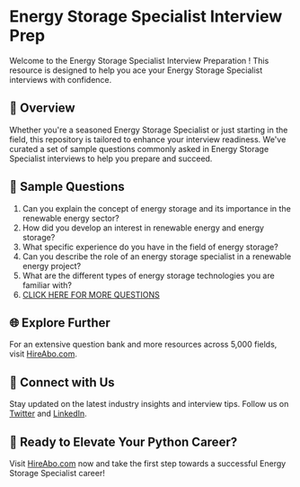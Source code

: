 # Energy Storage Specialist Interview Prep

Welcome to the Energy Storage Specialist Interview Preparation ! This resource is designed to help you ace your Energy Storage Specialist interviews with confidence.

## 🚀 Overview

Whether you're a seasoned Energy Storage Specialist or just starting in the field, this repository is tailored to enhance your interview readiness. We've curated a set of sample questions commonly asked in Energy Storage Specialist interviews to help you prepare and succeed.

## 📝 Sample Questions

1. Can you explain the concept of energy storage and its importance in the renewable energy sector?
2. How did you develop an interest in renewable energy and energy storage?
3. What specific experience do you have in the field of energy storage?
4. Can you describe the role of an energy storage specialist in a renewable energy project?
5. What are the different types of energy storage technologies you are familiar with?
6. [CLICK HERE FOR MORE QUESTIONS](https://hireabo.com/job/20_0_7/Energy%20Storage%20Specialist)

## 🌐 Explore Further

For an extensive question bank and more resources across 5,000 fields, visit [HireAbo.com](https://www.hireabo.com).

## 📱 Connect with Us

Stay updated on the latest industry insights and interview tips. Follow us on [Twitter](https://twitter.com/hireabo) and [LinkedIn](https://www.linkedin.com/in/hire-abo-3609972a8/).

## 🚀 Ready to Elevate Your Python Career?

Visit [HireAbo.com](https://www.hireabo.com) now and take the first step towards a successful Energy Storage Specialist career!